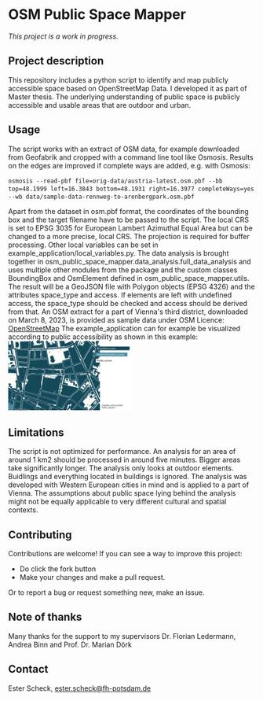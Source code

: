 # OSM Public Space Mapper
*This project is a work in progress.*

## Project description
This repository includes a python script to identify and map publicly accessible space based on OpenStreetMap Data. I developed it as part of Master thesis. The underlying understanding of public space is publicly accessible and usable areas that are outdoor and urban.

## Usage
The script works with an extract of OSM data, for example downloaded from Geofabrik and cropped with a command line tool like Osmosis. Results on the edges are improved if complete ways are added, e.g. with Osmosis:
```
osmosis --read-pbf file=orig-data/austria-latest.osm.pbf --bb top=48.1999 left=16.3843 bottom=48.1931 right=16.3977 completeWays=yes --wb data/sample-data-rennweg-to-arenbergpark.osm.pbf
```
Apart from the dataset in osm.pbf format, the coordinates of the bounding box and the target filename have to be passed to the script. The local CRS is set to EPSG 3035 for European Lambert Azimuthal Equal Area but can be changed to a more precise, local CRS. The projection is required for buffer processing. Other local variables can be set in example_application/local_variables.py.
The data analysis is brought together in osm_public_space_mapper.data_analysis.full_data_analysis and uses multiple other modules from the package and the custom classes BoundingBox and OsmElement defined in osm_public_space_mapper.utils.
The result will be a GeoJSON file with Polygon objects (EPSG 4326) and the attributes space_type and access. If elements are left with undefined access, the space_type should be checked and access should be derived from that.
An OSM extract for a part of Vienna's third district, downloaded on March 8, 2023, is provided as sample data under OSM Licence: [OpenStreetMap](https://wiki.osmfoundation.org/wiki/Licence/Attribution_Guidelines)
The example_application can for example be visualized according to public accessibility as shown in this example:
<img style="text-align:center" src="example_application/sample_visualization.png" alt="visualization of publicly accessible space in the sample area in Vienna's third district" width=50% height=50%>

## Limitations
The script is not optimized for performance. An analysis for an area of around 1 km2 should be processed in around five minutes. Bigger areas take significantly longer.
The analysis only looks at outdoor elements. Buidlings and everything located in buildings is ignored.
The analysis was developed with Western European cities in mind and is applied to a part of Vienna. The assumptions about public space lying behind the analysis might not be equally applicable to very different cultural and spatial contexts.

## Contributing

Contributions are welcome! If you can see a way to improve this project:

- Do click the fork button
- Make your changes and make a pull request.

Or to report a bug or request something new, make an issue.

## Note of thanks
Many thanks for the support to my supervisors Dr. Florian Ledermann, Andrea Binn and Prof. Dr. Marian Dörk

## Contact
Ester Scheck, [ester.scheck@fh-potsdam.de](mailto:ester.scheck@fh-potsdam.de)
